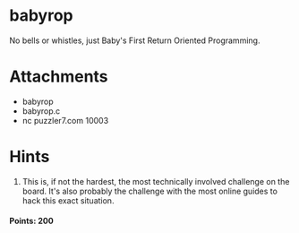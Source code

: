 # babyrop

No bells or whistles, just Baby's First Return Oriented Programming.

# Attachments
- babyrop
- babyrop.c
- nc puzzler7.com 10003

# Hints
1. This is, if not the hardest, the most technically involved challenge on the board. It's also probably the challenge with the most online guides to hack this exact situation.

#### Points: 200